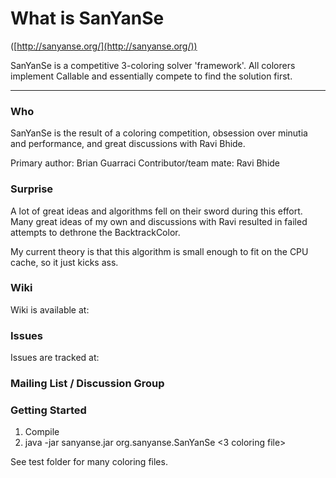 What is SanYanSe
===============
([http://sanyanse.org/](http://sanyanse.org/))

SanYanSe is a competitive 3-coloring solver 'framework'.  All colorers implement Callable and essentially compete to find the solution first.



------------------------------------

### Who

SanYanSe is the result of a coloring competition, obsession over minutia and performance, and great discussions with Ravi Bhide.

Primary author: Brian Guarraci
Contributor/team mate: Ravi Bhide

### Surprise

A lot of great ideas and algorithms fell on their sword during this effort.
Many great ideas of my own and discussions with Ravi resulted in failed attempts to dethrone
the BacktrackColor.

My current theory is that this algorithm is small enough to fit on the CPU cache, so it just kicks ass.

### Wiki

Wiki is available at: 

### Issues

Issues are tracked at: 

### Mailing List / Discussion Group

### Getting Started

1. Compile
2. java -jar sanyanse.jar org.sanyanse.SanYanSe <3 coloring file>

See test folder for many coloring files.


